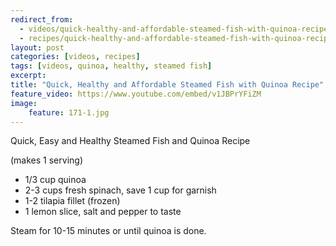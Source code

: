 ---redirect_from:   - videos/quick-healthy-and-affordable-steamed-fish-with-quinoa-recipe.html  - recipes/quick-healthy-and-affordable-steamed-fish-with-quinoa-recipe.html
layout: post
categories: [videos, recipes]
tags: [videos, quinoa, healthy, steamed fish]
excerpt: 
title: "Quick, Healthy and Affordable Steamed Fish with Quinoa Recipe"
feature_video: https://www.youtube.com/embed/v1JBPrYFiZM
image:
    feature: 171-1.jpg
---

Quick, Easy and Healthy Steamed Fish and Quinoa Recipe

(makes 1 serving) 

- 1/3 cup quinoa
- 2-3 cups fresh spinach, save 1 cup for garnish
- 1-2  tilapia fillet (frozen)
- 1 lemon slice, salt and pepper to taste

Steam for 10-15 minutes or until quinoa is done.
